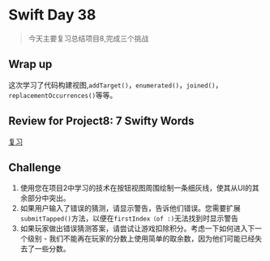 # Swift Day 38
>今天主要复习总结项目8,完成三个挑战

## Wrap up
这次学习了代码构建视图,`addTarget()`，`enumerated()`，`joined()`，`replacementOccurrences()`等等。
## Review for Project8: 7 Swifty Words
[复习](https://www.hackingwithswift.com/review/hws/project-8-7-swifty-words)

## Challenge
1. 使用您在项目2中学习的技术在按钮视图周围绘制一条细灰线，使其从UI的其余部分中突出。
2. 如果用户输入了错误的猜测，请显示警告，告诉他们错误。您需要扩展`submitTapped()`方法，以便在`firstIndex（of :)`无法找到时显示警告
3. 如果玩家做出错误猜测答案，请尝试让游戏扣除积分。考虑一下如何进入下一个级别 - 我们不能再在玩家的分数上使用简单的取余数，因为他们可能已经失去了一些分数。